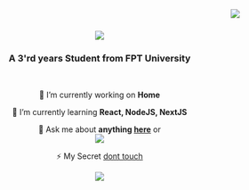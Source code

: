 <img align="right" src="https://visitor-badge.laobi.icu/badge?page_id=thanhpd123.thanhpd123" />
<h1 align="center">
    <img src="https://readme-typing-svg.herokuapp.com/?font=Righteous&size=35&center=true&vCenter=true&width=500&height=70&duration=4000&lines=Hi+There!+👋;+I'm+Phan+Duy+Thành!;" />
</h1>

<h3 align="center">A 3'rd years Student from FPT University</h3>

<br/>

<div align="center">
 
 🔭 I’m currently working on **Home**
 
 🌱 I’m currently learning **React, NodeJS, NextJS**

💬 Ask me about **anything [here](https://www.facebook.com/profile.php?id=100049906000068)** or  
<a href="mailto:thanhpd2303@gmail.com">
    <img src="https://img.shields.io/badge/Gmail-333333?style=for-the-badge&logo=gmail&logoColor=red" />
</a>

⚡ My Secret [dont touch](https://www.youtube.com/watch?v=dQw4w9WgXcQ)

<img align="center" src="https://github-readme-stats.vercel.app/api?username=thanhpd123&show_icons=true&hide=contribs,prs&cache_seconds=86400&theme=tokyonight"/>
</div>
